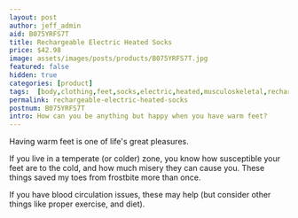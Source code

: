 ```yaml
---
layout: post
author: jeff_admin
aid: B075YRFS7T
title: Rechargeable Electric Heated Socks
price: $42.98
image: assets/images/posts/products/B075YRFS7T.jpg
featured: false
hidden: true
categories: [product]
tags:  [body,clothing,feet,socks,electric,heated,musculoskeletal,rechargeable]
permalink: rechargeable-electric-heated-socks
postnum: B075YRFS7T
intro: How can you be anything but happy when you have warm feet?
---
```

Having warm feet is one of life's great pleasures.  

If you live in a temperate (or colder) zone, you know how susceptible your feet are to the cold, and how much misery they can cause you.  These things saved my toes from frostbite more than once.

If you have blood circulation issues, these may help (but consider other things like proper exercise, and diet).
